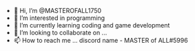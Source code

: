 - 👋 Hi, I’m @MASTEROFALL1750
- 👀 I’m interested in programming 
- 🌱 I’m currently learning coding and game development 
- 💞️ I’m looking to collaborate on ...
- 📫 How to reach me ... discord name - MASTER of ALL#5996 

<!---
MASTEROFALL1750/MASTEROFALL1750 is a ✨ special ✨ repository because its `README.md` (this file) appears on your GitHub profile.
You can click the Preview link to take a look at your changes.
--->
